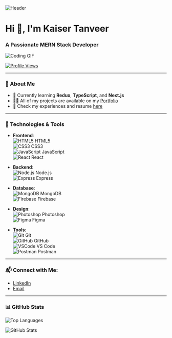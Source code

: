 ![Header](https://github.com/Kaiser-Tanveer/Kaiser-Tanveer/blob/main/gitHubBanner.gif)

# Hi 👋, I'm Kaiser Tanveer
### A Passionate MERN Stack Developer

![Coding GIF](https://i.ibb.co/BZ71P87/programmer.gif)

[![Profile Views](https://komarev.com/ghpvc/?username=kaiser-tanveer&label=Profile%20views&color=0e75b6&style=flat)](https://github.com/Kaiser-Tanveer)

---

### 🚀 About Me
- 🌱 Currently learning **Redux**, **TypeScript**, and **Next.js**
- 👨‍💻 All of my projects are available on my [Portfolio](https://portfolio-kaiser-tanveer.netlify.app/)
- 📄 Check my experiences and resume [here](https://drive.google.com/file/d/1thnfu1wbIu6EoyPS4J3ftlO1QBoegiih/view?usp=sharing)

---

### 🔧 Technologies & Tools
- **Frontend**:  
  ![HTML5](https://raw.githubusercontent.com/devicons/devicon/master/icons/html5/html5-original-wordmark.svg) HTML5  
  ![CSS3](https://raw.githubusercontent.com/devicons/devicon/master/icons/css3/css3-original-wordmark.svg) CSS3  
  ![JavaScript](https://raw.githubusercontent.com/devicons/devicon/master/icons/javascript/javascript-original.svg) JavaScript  
  ![React](https://raw.githubusercontent.com/devicons/devicon/master/icons/react/react-original-wordmark.svg) React

- **Backend**:  
  ![Node.js](https://raw.githubusercontent.com/devicons/devicon/master/icons/nodejs/nodejs-original-wordmark.svg) Node.js  
  ![Express](https://raw.githubusercontent.com/devicons/devicon/master/icons/express/express-original-wordmark.svg) Express

- **Database**:  
  ![MongoDB](https://raw.githubusercontent.com/devicons/devicon/master/icons/mongodb/mongodb-original-wordmark.svg) MongoDB  
  ![Firebase](https://raw.githubusercontent.com/devicons/devicon/master/icons/firebase/firebase-icon.svg) Firebase

- **Design**:  
  ![Photoshop](https://raw.githubusercontent.com/devicons/devicon/master/icons/photoshop/photoshop-line.svg) Photoshop  
  ![Figma](https://raw.githubusercontent.com/devicons/devicon/master/icons/figma/figma-icon.svg) Figma

- **Tools**:  
  ![Git](https://raw.githubusercontent.com/devicons/devicon/master/icons/git/git-original-wordmark.svg) Git  
  ![GitHub](https://raw.githubusercontent.com/devicons/devicon/master/icons/github/github-original-wordmark.svg) GitHub  
  ![VSCode](https://raw.githubusercontent.com/devicons/devicon/master/icons/vscode/vscode-original-wordmark.svg) VS Code  
  ![Postman](https://raw.githubusercontent.com/devicons/devicon/master/icons/postman/postman-plain-wordmark.svg) Postman

---

### 📬 Connect with Me:
- [LinkedIn](https://www.linkedin.com/in/kaiser-tanveer/)
- [Email](mailto:kaisertanveer0@gmail.com)

---

### 📊 GitHub Stats
![Top Languages](https://github-readme-stats.vercel.app/api/top-langs?username=kaiser-tanveer&show_icons=true&locale=en&layout=compact)

![GitHub Stats](https://github-readme-stats.vercel.app/api?username=kaiser-tanveer&show_icons=true&locale=en)
